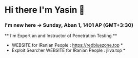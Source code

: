 # Hi there I'm Yasin 👋
### I'm new here -> Sunday, Aban 1, 1401 AP (GMT+3:30)
** I'm Expert an and Instructor of Penetration Testing **
* WEBSITE for IRanian People : https://redbluezone.top *
* Exploit Searcher WEBSITE for IRanian People : jliva.top *
